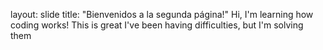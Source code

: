 layout: slide
title: "Bienvenidos a la segunda página!"
Hi, I'm learning how coding works!
This is great
I've been having difficulties, but I'm solving them
